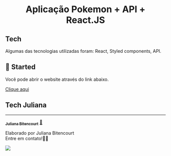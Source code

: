 <h1 align="center">
 Aplicação Pokemon + API + React.JS 
</h1>

## Tech

Algumas das tecnologias utilizadas foram: React, Styled components, API.

## 🔔 Started

Você pode abrir o website através do link abaixo.

<a href="https://techpokemon.netlify.app/" target="" alt="">Clique aqui</a>
<!-- `https://techpokemon.netlify.app/` -->

 
## Tech Juliana
---

<a href="https://www.linkedin.com/in/techjuliana">
 <!-- <img style="border-radius: 50%;" src="" width="100px;" alt=""/> -->
 <!-- <br /> -->
 <sub><b>Juliana Bitencourt</b></sub></a>  <a href="https://www.linkedin.com/in/techjuliana" title="LinkedIn">🚀</a>


Elaborado por Juliana Bitencourt
<br> Entre em contato!👋🏽 </br>


 <div> 
  <a href="https://www.linkedin.com/in/techjuliana" target="_blank"><img src="https://img.shields.io/badge/-LinkedIn-%230077B5?style=for-the-badge&logo=linkedin&logoColor=white" target="_blank"></a> 
</div>
